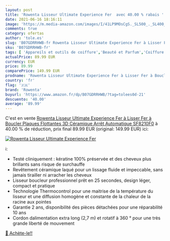 ```yaml
---
layout: post
title: 'Rowenta Lisseur Ultimate Experience Fer  avec 40.00 % rabais '
date: 2021-06-16 18:16:11
image: 'https://m.media-amazon.com/images/I/41LP9MOsCgS._SL500_._SL400_.jpg'
comments: true
category: ofertas
author: 'tole.es'
slug: 'B07GDRRHWB-fr Rowenta Lisseur Ultimate Experience Fer à Lisser Fer à...'
sku: 'B07GDRRHWB-fr'
tags: [ 'Appareils et outils de coiffure','Beauté et Parfum','Coiffure et soins des cheveux','Fers à lisser','rowenta', ]
actualPrice: 89.99 EUR
currency: EUR
price: 89.99
comparePrice: 149.99 EUR
prodname: 'Rowenta Lisseur Ultimate Experience Fer à Lisser Fer à Boucler Plaques Flottantes 3D Céramique Arrêt Automatique SF8210F0'
country: 'fr'
flag: '🇫🇷'
brand: 'Rowenta'
buyurl: 'https://www.amazon.fr/dp/B07GDRRHWB/?tag=tolees0d-21'
descuento: '40.00'
average: '89.99'
---
```


C'est en vente [Rowenta Lisseur Ultimate Experience Fer à Lisser Fer à Boucler Plaques Flottantes 3D Céramique Arrêt Automatique SF8210F0](https://www.amazon.fr/dp/B07GDRRHWB/?tag=tolees0d-21)  à  40.00 % de réduction, prix final  89.99 EUR (original: 149.99 EUR) ici:

[![Rowenta Lisseur Ultimate Experience Fer ](https://m.media-amazon.com/images/I/41LP9MOsCgS._SL500_._SL400_.jpg)](https://www.amazon.fr/dp/B07GDRRHWB/?tag=tolees0d-21)

ℹ️:

- Testé cliniquement : kératine 100% préservée et des cheveux plus brillants sans risque de surchauffe
- Revêtement céramique laqué pour un lissage fluide et impeccable, sans jamais tirailler ni arracher les cheveux
- Lisseur boucleur professionnel prêt en 25 secondes, design léger, compact et pratique
- Technologie Thermocontrol pour une maitrise de la température du lisseur et une diffusion homogène et constante de la chaleur de la racine aux pointes
- Garantie 2 ans, disponibilité des pièces détachées pour une réparabilité 10 ans
- Cordon dalimentation extra long (2,7 m) et rotatif à 360 ° pour une très grande liberté de mouvement

[🛒 Achète-le!!](https://www.amazon.fr/dp/B07GDRRHWB/?tag=tolees0d-21)
